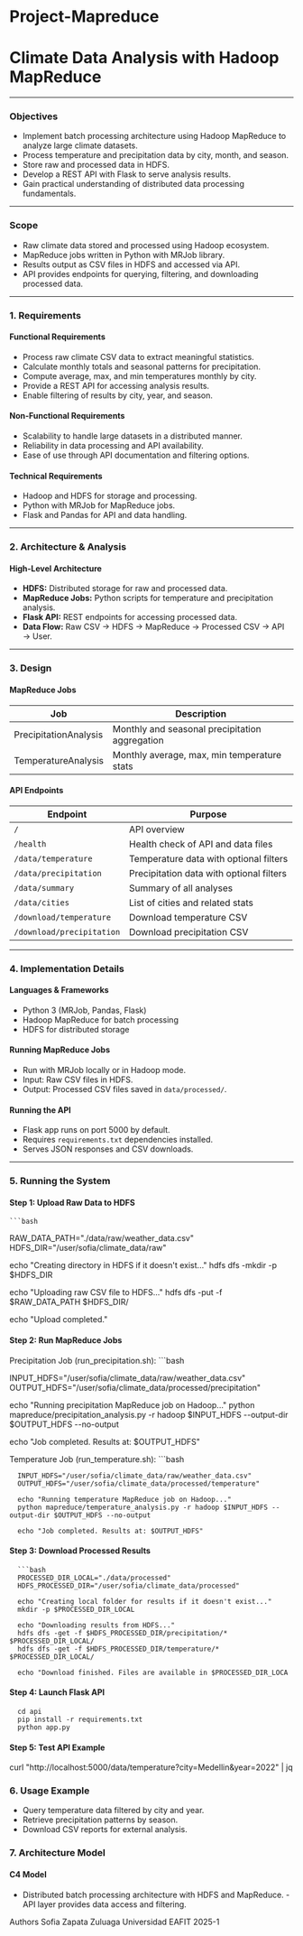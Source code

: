 # Project-Mapreduce
# Climate Data Analysis with Hadoop MapReduce
---

### Objectives

- Implement batch processing architecture using Hadoop MapReduce to analyze large climate datasets.  
- Process temperature and precipitation data by city, month, and season.  
- Store raw and processed data in HDFS.  
- Develop a REST API with Flask to serve analysis results.  
- Gain practical understanding of distributed data processing fundamentals.

---

### Scope

- Raw climate data stored and processed using Hadoop ecosystem.  
- MapReduce jobs written in Python with MRJob library.  
- Results output as CSV files in HDFS and accessed via API.  
- API provides endpoints for querying, filtering, and downloading processed data.

---

### 1. Requirements

#### Functional Requirements

- Process raw climate CSV data to extract meaningful statistics.  
- Calculate monthly totals and seasonal patterns for precipitation.  
- Compute average, max, and min temperatures monthly by city.  
- Provide a REST API for accessing analysis results.  
- Enable filtering of results by city, year, and season.

#### Non-Functional Requirements

- Scalability to handle large datasets in a distributed manner.  
- Reliability in data processing and API availability.  
- Ease of use through API documentation and filtering options.

#### Technical Requirements

- Hadoop and HDFS for storage and processing.  
- Python with MRJob for MapReduce jobs.  
- Flask and Pandas for API and data handling.

---

### 2. Architecture & Analysis

#### High-Level Architecture

- **HDFS:** Distributed storage for raw and processed data.  
- **MapReduce Jobs:** Python scripts for temperature and precipitation analysis.  
- **Flask API:** REST endpoints for accessing processed data.  
- **Data Flow:** Raw CSV → HDFS → MapReduce → Processed CSV → API → User.

---

### 3. Design

#### MapReduce Jobs

| Job                   | Description                                    |
|-----------------------|------------------------------------------------|
| PrecipitationAnalysis  | Monthly and seasonal precipitation aggregation |
| TemperatureAnalysis    | Monthly average, max, min temperature stats    |

#### API Endpoints

| Endpoint               | Purpose                                        |
|------------------------|------------------------------------------------|
| `/`                    | API overview                                   |
| `/health`              | Health check of API and data files             |
| `/data/temperature`    | Temperature data with optional filters         |
| `/data/precipitation`  | Precipitation data with optional filters       |
| `/data/summary`        | Summary of all analyses                         |
| `/data/cities`         | List of cities and related stats                |
| `/download/temperature`| Download temperature CSV                        |
| `/download/precipitation`| Download precipitation CSV                     |

---

### 4. Implementation Details

#### Languages & Frameworks

- Python 3 (MRJob, Pandas, Flask)  
- Hadoop MapReduce for batch processing  
- HDFS for distributed storage  

#### Running MapReduce Jobs

- Run with MRJob locally or in Hadoop mode.  
- Input: Raw CSV files in HDFS.  
- Output: Processed CSV files saved in `data/processed/`.

#### Running the API

- Flask app runs on port 5000 by default.  
- Requires `requirements.txt` dependencies installed.  
- Serves JSON responses and CSV downloads.

---

### 5. Running the System

#### Step 1: Upload Raw Data to HDFS
    ```bash

RAW_DATA_PATH="./data/raw/weather_data.csv"
HDFS_DIR="/user/sofia/climate_data/raw"

echo "Creating directory in HDFS if it doesn't exist..."
hdfs dfs -mkdir -p $HDFS_DIR

echo "Uploading raw CSV file to HDFS..."
hdfs dfs -put -f $RAW_DATA_PATH $HDFS_DIR/

echo "Upload completed."

#### Step 2: Run MapReduce Jobs
Precipitation Job (run_precipitation.sh):
    ```bash
  
   INPUT_HDFS="/user/sofia/climate_data/raw/weather_data.csv"
   OUTPUT_HDFS="/user/sofia/climate_data/processed/precipitation"

   echo "Running precipitation MapReduce job on Hadoop..."
   python mapreduce/precipitation_analysis.py -r hadoop $INPUT_HDFS --output-dir $OUTPUT_HDFS --no-output

   echo "Job completed. Results at: $OUTPUT_HDFS" 

Temperature Job (run_temperature.sh):
      ```bash

      INPUT_HDFS="/user/sofia/climate_data/raw/weather_data.csv"
      OUTPUT_HDFS="/user/sofia/climate_data/processed/temperature"

      echo "Running temperature MapReduce job on Hadoop..."
      python mapreduce/temperature_analysis.py -r hadoop $INPUT_HDFS --output-dir $OUTPUT_HDFS --no-output

      echo "Job completed. Results at: $OUTPUT_HDFS"

#### Step 3: Download Processed Results
      ```bash
      PROCESSED_DIR_LOCAL="./data/processed"
      HDFS_PROCESSED_DIR="/user/sofia/climate_data/processed"

      echo "Creating local folder for results if it doesn't exist..."
      mkdir -p $PROCESSED_DIR_LOCAL

      echo "Downloading results from HDFS..."
      hdfs dfs -get -f $HDFS_PROCESSED_DIR/precipitation/* $PROCESSED_DIR_LOCAL/
      hdfs dfs -get -f $HDFS_PROCESSED_DIR/temperature/* $PROCESSED_DIR_LOCAL/

      echo "Download finished. Files are available in $PROCESSED_DIR_LOCA

#### Step 4: Launch Flask API
      cd api
      pip install -r requirements.txt
      python app.py

#### Step 5: Test API Example
curl "http://localhost:5000/data/temperature?city=Medellin&year=2022" | jq

### 6. Usage Example

- Query temperature data filtered by city and year.
- Retrieve precipitation patterns by season.
- Download CSV reports for external analysis.

### 7. Architecture Model

#### C4 Model
- Distributed batch processing architecture with HDFS and MapReduce.
-API layer provides data access and filtering.

Authors
Sofia Zapata Zuluaga
Universidad EAFIT
2025-1
